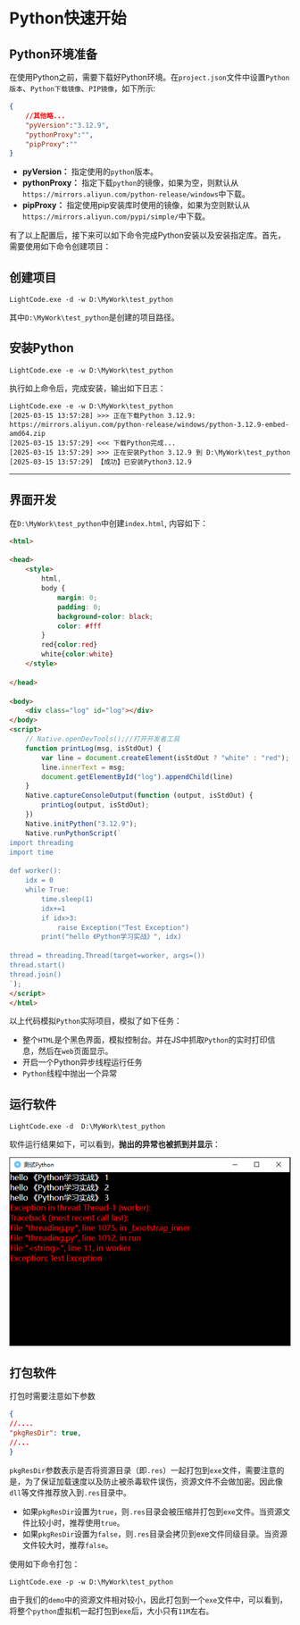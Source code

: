 # Python快速开始

## Python环境准备
在使用Python之前，需要下载好Python环境。在`project.json`文件中设置`Python版本`、`Python下载镜像`、`PIP镜像`，如下所示:
```json
{
    //其他略...
    "pyVersion":"3.12.9",
    "pythonProxy":"",
    "pipProxy":""
}
```
- **pyVersion：** 指定使用的`python`版本。
- **pythonProxy：** 指定下载`python`的镜像，如果为空，则默认从`https://mirrors.aliyun.com/python-release/windows`中下载。
- **pipProxy：** 指定使用pip安装库时使用的镜像，如果为空则默认从`https://mirrors.aliyun.com/pypi/simple/`中下载。

有了以上配置后，接下来可以如下命令完成Python安装以及安装指定库。首先，需要使用如下命令创建项目：

## 创建项目
```shell
LightCode.exe -d -w D:\MyWork\test_python
```
其中`D:\MyWork\test_python`是创建的项目路径。

## 安装Python
```shell
LightCode.exe -e -w D:\MyWork\test_python
```
执行如上命令后，完成安装，输出如下日志：
```log
LightCode.exe -e -w D:\MyWork\test_python
[2025-03-15 13:57:28] >>> 正在下载Python 3.12.9: https://mirrors.aliyun.com/python-release/windows/python-3.12.9-embed-amd64.zip
[2025-03-15 13:57:29] <<< 下载Python完成...
[2025-03-15 13:57:29] >>> 正在安装Python 3.12.9 到 D:\MyWork\test_python
[2025-03-15 13:57:29] 【成功】已安装Python3.12.9
```

----

## 界面开发
在`D:\MyWork\test_python`中创建`index.html`, 内容如下：
```html
<html>

<head>
    <style>
        html,
        body {
            margin: 0;
            padding: 0;
            background-color: black;
            color: #fff
        }
        red{color:red}
        white{color:white}
    </style>

</head>

<body>
    <div class="log" id="log"></div>
</body>
<script>
    // Native.openDevTools();//打开开发者工具
    function printLog(msg, isStdOut) {
        var line = document.createElement(isStdOut ? "white" : "red");
        line.innerText = msg;
        document.getElementById("log").appendChild(line)
    }
    Native.captureConsoleOutput(function (output, isStdOut) {
        printLog(output, isStdOut);
    })
    Native.initPython("3.12.9");
    Native.runPythonScript(`
import threading
import time

def worker():
    idx = 0
    while True:
        time.sleep(1)
        idx+=1
        if idx>3:
            raise Exception("Test Exception")
        print("hello 《Python学习实战》", idx)

thread = threading.Thread(target=worker, args=())
thread.start()
thread.join()
`);
</script>
</html>
```
以上代码模拟`Python`实际项目，模拟了如下任务：
- 整个`HTML`是个黑色界面，模拟控制台。并在JS中抓取`Python`的实时打印信息，然后在`web`页面显示。
- 开启一个Python异步线程运行任务
- `Python`线程中抛出一个异常

## 运行软件

```shell
LightCode.exe -d  D:\MyWork\test_python
```
软件运行结果如下，可以看到，**抛出的异常也被抓到并显示**：

![运行Python结果](../imgs/test_python.png)

## 打包软件

打包时需要注意如下参数
```json
{
//....
"pkgResDir": true,
//...
}
```
`pkgResDir`参数表示是否将资源目录（即`.res`）一起打包到`exe`文件，需要注意的是，为了保证加载速度以及防止被杀毒软件误伤，资源文件不会做加密。因此像`dll`等文件推荐放入到`.res`目录中。

- 如果`pkgResDir`设置为`true`，则`.res`目录会被压缩并打包到`exe`文件。当资源文件比较小时，推荐使用`true`。
- 如果`pkgResDir`设置为`false`，则`.res`目录会拷贝到exe文件同级目录。当资源文件较大时，推荐`false`。

使用如下命令打包：
```shell
LightCode.exe -p -w D:\MyWork\test_python
```
由于我们的`demo`中的资源文件相对较小，因此打包到一个`exe`文件中，可以看到，将整个`python`虚拟机一起打包到`exe`后，大小只有`11M`左右。

